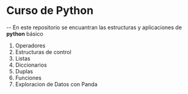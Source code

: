 # Curso de Python
--
En este repositorio se encuantran las estructuras y aplicaciones de **python** básico

1. Operadores
2. Estructuras de control
3. Listas
4. Diccionarios
5. Duplas
6. Funciones
7. Exploracion de Datos con Panda